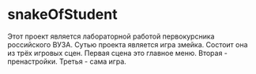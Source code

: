 # snakeOfStudent
Этот проект является лабораторной работой первокурсника российского ВУЗА. Сутью проекта является игра змейка. Состоит она из трёх игровых сцен. Первая сцена это главное меню. Вторая - пренастройки. Третья - сама игра. 
